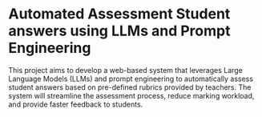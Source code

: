 # Automated Assessment Student answers using LLMs and Prompt Engineering

This project aims to develop a web-based system that leverages Large Language Models
(LLMs) and prompt engineering to automatically assess student answers based on pre-defined
rubrics provided by teachers. The system will streamline the assessment process, reduce
marking workload, and provide faster feedback to students.
